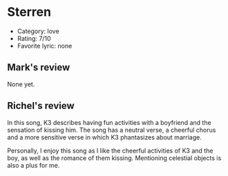 # Sterren

 * Category: love
 * Rating: 7/10
 * Favorite lyric: none

## Mark's review

None yet.

## Richel's review

In this song, K3 describes having fun activities with a boyfriend and
the sensation of kissing him. The song has a neutral verse, a cheerful
chorus and a more sensitive verse in which K3 phantasizes about
marriage.

Personally, I enjoy this song as I like the cheerful activities of K3
and the boy, as well as the romance of them kissing. Mentioning
celestial objects is also a plus for me.